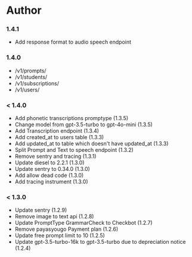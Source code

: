 # Author

### 1.4.1
- Add response format to audio speech endpoint

### 1.4.0
- /v1/prompts/
- /v1/students/
- /v1/subscriptions/
- /v1/users/

### < 1.4.0
- Add phonetic transcriptions promptype (1.3.5)
- Change model from gpt-3.5-turbo to gpt-4o-mini (1.3.5)
- Add Transcription endpoint (1.3.4)
- Add created_at to users table (1.3.3)
- Add updated_at to table which doesn't have updated_at (1.3.3)
- Split Prompt and Text to speech endpoint (1.3.2)
- Remove sentry and tracing (1.3.1)
- Update diesel to 2.2.1 (1.3.0)
- Update sentry to 0.34.0 (1.3.0)
- Add allow dead code (1.3.0)
- Add tracing instrument (1.3.0)

### < 1.3.0

- Update sentry (1.2.9)
- Remove image to text api (1.2.8)
- Update PromptType GrammarCheck to Checkbot (1.2.7)
- Remove payasyougo Payment plan (1.2.6)
- Update free prompt limit to 10 (1.2.5)
- Update gpt-3.5-turbo-16k to gpt-3.5-turbo due to depreciation notice (1.2.4)